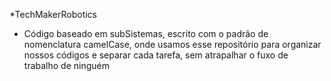 *TechMakerRobotics

- Código baseado em subSistemas, escrito com o padrão de nomenclatura camelCase,
onde usamos esse repositório para organizar nossos códigos e separar cada tarefa, sem atrapalhar 
o fuxo de trabalho de ninguém
